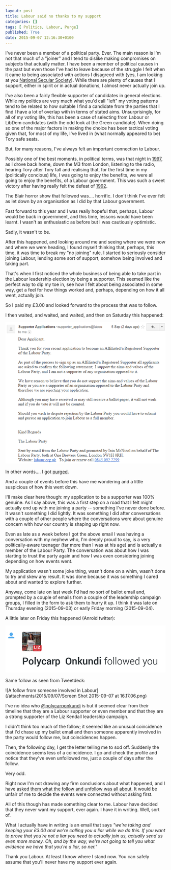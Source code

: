 ```yaml
---
layout: post
title: Labour said no thanks to my support
categories: []
tags: [ Politics, Labour, Purge]
published: True
date: 2015-09-07 12:16:30+0100
---
```


I've never been a member of a political party. Ever. The main reason is I'm not
that much of a "joiner" and I tend to dislike making compromises on subjects
that actually matter. I have been a member of political causes in the past
but even those I've had to leave because of the struggle I felt when it came
to being associated with actions I disagreed with (yes, I am looking at you
[National Secular Society](http://www.secularism.org.uk/)). While there are
plenty of causes that I support, either in spirit or in actual donations, I
almost never actually join up.

I've also been a fairly flexible supporter of candidates in general elections.
While my politics are very much what you'd call "left" my voting patterns
tend to be related to how suitable I find a candidate from the parties that
I find I have a lot of overlap with in terms of stated aims. Unsurprisingly,
for all of my voting life, this has been a case of selecting from Labour
or LibDem candidates (with the odd look at the Green candidate). When doing so
one of the major factors in making the choice has been tactical voting given
that, for most of my life, I've lived in (what normally appeared to be) Tory
safe seats.

But, for many reasons, I've always felt an important connection to Labour.

Possibly one of the best moments, in political terms, was that night in
[1997](https://en.wikipedia.org/wiki/United_Kingdom_general_election,_1997),
as I drove back home, down the M3 from London, listening to the radio, hearing
Tory after Tory fall and realising that, for the first time in my (politically
concious) life, I was going to enjoy the benefits, we were all going to enjoy
the benefits, of a Labour government. This was such a sweet victory after
having really felt the defeat of
[1992](https://en.wikipedia.org/wiki/United_Kingdom_general_election,_1992).

The Blair horror show that followed was.... horrific. I don't think I've ever
felt as let down by an organisation as I did by that Labour government.

Fast forward to this year and I was really hopeful that, perhaps, Labour would
be back in government, and this time, lessons would have been learnt. I wasn't
as enthusiastic as before but I was cautiously optimistic.

Sadly, it wasn't to be.

After this happened, and looking around me and seeing where we were now and
where we were heading, I found myself thinking that, perhaps, this time, it
was time to break my "no joining" rule. I started to seriously consider joining
Labour, lending some sort of support, somehow being involved and taking part.

That's when I first noticed the whole business of being able to take part in
the Labour leadership election by being a supporter. This seemed like the
perfect way to dip my toe in, see how I felt about being associated in some
way, get a feel for how things worked and, perhaps, depending on how it all
went, actually join.

So I paid my £3.00 and looked forward to the process that was to follow.

I then waited, and waited, and waited, and then on Saturday this happened:

![I got purged](/attachments/2015/09/07/IGotPurged.png)

In other words.... I got [purged](https://twitter.com/hashtag/labourpurge).

And a couple of events before this have me wondering and a little suspicious
of how this went down.

I'll make clear here though: my application to be a supporter was 100%
genuine. As I say above, this was a first step on a road that I felt might
actually end up with me joining a party -- something I've never done before.
It wasn't something I did lightly. It was something I did after conversations
with a couple of other people where the conversations were about genuine
concern with how our country is shaping up right now.

Even as late as a week before I got the above email I was having a conversation
with my nephew who, I'm deeply proud to say, is a very politically-aware
teenager (far more than I was at his age) and is actually a member of the
Labour Party. The conversation was about how I was starting to trust the party
again and how I was even considering joining depending on how events went.

My application wasn't some joke thing, wasn't done on a whim, wasn't done to
try and skew any result. It was done because it was something I cared about
and wanted to explore further.

Anyway, come late on last week I'd had no sort of ballot email and, prompted
by a couple of emails from a couple of the leadership campaign groups, I
filled in the form to ask them to hurry it up. I think it was late on Thursday
evening (2015-09-03) or early Friday morning (2015-09-04).

A little later on Friday this happened (Anroid twitter):

![A follow from someone involved in Labour](/attachments/2015/09/07/Screenshot_2015-09-07-11-07-16.png)

Same follow as seen from Tweetdeck:

![A follow from someone involved in Labour](/attachments/2015/09/07/Screen Shot 2015-09-07 at 16.17.06.png)

I've no idea who [@polycarponkundi](https://twitter.com/polycarponkundi) is
but it seemed clear from their timeline that they are a Labour supporter or
even member and that they are a strong supporter of the Liz Kendall leadership
campaign.

I didn't think too much of the follow; it seemed like an unusual coincidence
that I'd chase up my ballot email and then someone apparently involved in
the party would follow me, but coincidences happen.

Then, the following day, I get the letter telling me to sod off. Suddenly the
coincidence seems less of a coincidence. I go and check the profile and notice
that they've even unfollowed me, just a couple of days after the follow.

Very odd.

Right now I'm not drawing any firm conclusions about what happened, and I have
[asked them what the follow and unfollow was all about](https://twitter.com/davepdotorg/status/640829279966765056).
It would be unfair of me to decide the events were connected without asking
first.

All of this though has made something clear to me. Labour have decided that
they never want my support, ever again. I have it in writing. Well, sort of.

What I actually have in writing is an email that says *"we're taking and keeping
your £3.00 and we're calling you a liar while we do this. If you want to
prove that you're not a liar you need to actually join us, actually send us
even more money. Oh, and by the way, we're not going to tell you what evidence
we have that you're a liar, so ner."*

Thank you Labour. At least I know where I stand now. You can safely assume
that you'll never have my support ever again.
